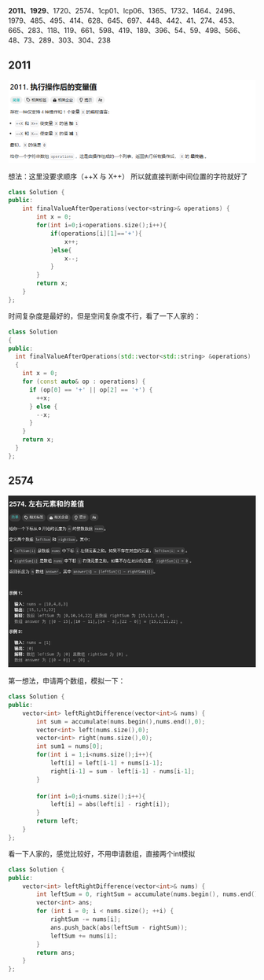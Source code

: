 **2011、1929**、1720、2574、1cp01、lcp06、1365、1732、1464、2496、1979、485、495、414、628、645、697、448、442、41、274、453、665、283、118、119、661、598、419、189、396、54、59、498、566、48、73、289、303、304、238

## 2011
![alt text](images/2011.png)

想法：这里没要求顺序（++X 与 X++） 所以就直接判断中间位置的字符就好了

```cpp
class Solution {
public:
    int finalValueAfterOperations(vector<string>& operations) {
        int x = 0;
        for(int i=0;i<operations.size();i++){
            if(operations[i][1]=='+'){
                x++;
            }else{
                x--;
            }
        }
        return x;
    }
};
```

时间复杂度是最好的，但是空间复杂度不行，看了一下人家的：

```cpp
class Solution
{
public:
  int finalValueAfterOperations(std::vector<std::string> &operations)
  {
    int x = 0;
    for (const auto& op : operations) {
      if (op[0] == '+' || op[2] == '+') {
        ++x;
      } else {
        --x;
      }
    }
    return x;
  }
};
```

## 2574

![alt text](images/2574.png)

第一想法，申请两个数组，模拟一下：

```CPP
class Solution {
public:
    vector<int> leftRightDifference(vector<int>& nums) {
        int sum = accumulate(nums.begin(),nums.end(),0);
        vector<int> left(nums.size(),0);
        vector<int> right(nums.size(),0);
        int sum1 = nums[0];
        for(int i = 1;i<nums.size();i++){
            left[i] = left[i-1] + nums[i-1];
            right[i-1] = sum - left[i-1] - nums[i-1];
        }

        for(int i=0;i<nums.size();i++){
            left[i] = abs(left[i] - right[i]);
        }
        return left;
    }
};
```

看一下人家的，感觉比较好，不用申请数组，直接两个int模拟

```cpp
class Solution {
public:
    vector<int> leftRightDifference(vector<int>& nums) {
        int leftSum = 0, rightSum = accumulate(nums.begin(), nums.end(), 0);
        vector<int> ans;
        for (int i = 0; i < nums.size(); ++i) {
            rightSum -= nums[i];
            ans.push_back(abs(leftSum - rightSum));
            leftSum += nums[i];
        }
        return ans;
    }
};
```